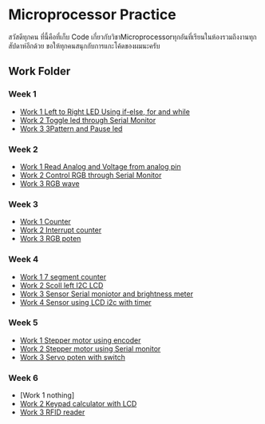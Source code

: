 # Microprocessor Practice
สวัสดีทุกคน ที่นี้คือที่เก็บ Code เกี่ยวกับวิชาMicroprocessorทุกอันที่เรียนในห้องรวมถึงงานทุกสัปดาห์อีกด้วย
ขอให้ทุกคนสนุกกับการแกะโค้ดของผมนะครับ

## Work Folder
### Week 1
 - [Work 1 Left to Right LED Using if-else, for and while](https://github.com/Armmy2530/Microprocessor_practice/tree/main/Week1/Work1)
 - [Work 2 Toggle led through Serial Monitor](https://github.com/Armmy2530/Microprocessor_practice/blob/main/Week1/Work2/Toggle%20led%20through%20Serial%20Monitor.ino)
 - [Work 3 3Pattern and Pause led](https://github.com/Armmy2530/Microprocessor_practice/blob/main/Week1/Work3/Pattern%20and%20Pause%20led.ino)
### Week 2
 - [Work 1 Read Analog and Voltage from analog pin](https://github.com/Armmy2530/Microprocessor_practice/blob/main/Week2/Work1/PWM_test2.1.ino)
 - [Work 2 Control RGB through Serial Monitor](https://github.com/Armmy2530/Microprocessor_practice/blob/main/Week2/Work2/PWM_test2.2.ino)
 - [Work 3 RGB wave](https://github.com/Armmy2530/Microprocessor_practice/blob/main/Week2/Work3/PWM_test2.3.ino)
### Week 3
 - [Work 1 Counter](https://github.com/Armmy2530/Microprocessor_practice/blob/main/Week3/Work1/Work1.ino)
 - [Work 2 Interrupt counter](https://github.com/Armmy2530/Microprocessor_practice/blob/main/Week3/Work2/Work2.ino)
 - [Work 3 RGB poten](https://github.com/Armmy2530/Microprocessor_practice/blob/main/Week3/Work3/Work3.ino)
### Week 4
 - [Work 1 7 segment counter](https://github.com/Armmy2530/Microprocessor_practice/blob/main/Week4/Work1/Work1.ino)
 - [Work 2 Scoll left I2C LCD](https://github.com/Armmy2530/Microprocessor_practice/blob/main/Week4/Work2/Work2.ino)
 - [Work 3 Sensor Serial moniotor and brightness meter](https://github.com/Armmy2530/Microprocessor_practice/blob/main/Week4/Work3/Work3.ino)
 - [Work 4 Sensor using LCD i2c with timer](https://github.com/Armmy2530/Microprocessor_practice/blob/main/Week4/Work4/Work4.ino)
 ### Week 5
 - [Work 1 Stepper motor using encoder](https://github.com/Armmy2530/Microprocessor_practice/blob/main/Week5/Work1/Work1.ino)
 - [Work 2 Stepper motor using Serial monitor](https://github.com/Armmy2530/Microprocessor_practice/blob/main/Week5/Work2/Work2.ino)
 - [Work 3 Servo poten with switch](https://github.com/Armmy2530/Microprocessor_practice/blob/main/Week5/Work3/Work3.ino)
 ### Week 6
 - [Work 1 nothing]
 - [Work 2 Keypad calculator with LCD](https://github.com/Armmy2530/Microprocessor_practice/blob/main/Week6/Work2/Work2.ino)
 - [Work 3 RFID reader](https://github.com/Armmy2530/Microprocessor_practice/blob/main/Week6/Work3/Work3.ino)

